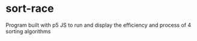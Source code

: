 # sort-race
Program built with p5 JS  to run and display the efficiency and process of 4 sorting algorithms 
